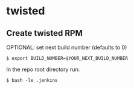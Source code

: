 twisted
=======

## Create twisted RPM

OPTIONAL: set next build number (defaults to 0)

```shell
$ export BUILD_NUMBER=$YOUR_NEXT_BUILD_NUMBER
```

In the repo root directory run:

```shell
$ bash -le .jenkins
```
